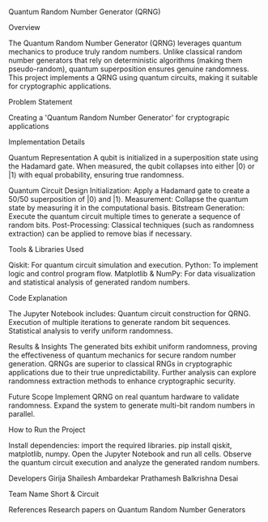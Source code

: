 Quantum Random Number Generator (QRNG)

Overview

The Quantum Random Number Generator (QRNG) leverages quantum mechanics to produce truly random numbers. Unlike classical random number generators that rely on deterministic algorithms (making them pseudo-random), quantum superposition ensures genuine randomness. This project implements a QRNG using quantum circuits, making it suitable for cryptographic applications.

Problem Statement

Creating a 'Quantum Random Number Generator' for cryptograpic applications

Implementation Details

Quantum Representation
A qubit is initialized in a superposition state using the Hadamard gate.
When measured, the qubit collapses into either |0⟩ or |1⟩ with equal probability, ensuring true randomness.

Quantum Circuit Design
Initialization: Apply a Hadamard gate to create a 50/50 superposition of |0⟩ and |1⟩.
Measurement: Collapse the quantum state by measuring it in the computational basis.
Bitstream Generation: Execute the quantum circuit multiple times to generate a sequence of random bits.
Post-Processing: Classical techniques (such as randomness extraction) can be applied to remove bias if necessary.

Tools & Libraries Used

Qiskit: For quantum circuit simulation and execution.
Python: To implement logic and control program flow.
Matplotlib & NumPy: For data visualization and statistical analysis of generated random numbers.

Code Explanation

The Jupyter Notebook includes:
Quantum circuit construction for QRNG.
Execution of multiple iterations to generate random bit sequences.
Statistical analysis to verify uniform randomness.

Results & Insights
The generated bits exhibit uniform randomness, proving the effectiveness of quantum mechanics for secure random number generation.
QRNGs are superior to classical RNGs in cryptographic applications due to their true unpredictability.
Further analysis can explore randomness extraction methods to enhance cryptographic security.

Future Scope
Implement QRNG on real quantum hardware to validate randomness.
Expand the system to generate multi-bit random numbers in parallel.

How to Run the Project

Install dependencies:
import the required libraries.
pip install qiskit, matplotlib, numpy.
Open the Jupyter Notebook and run all cells.
Observe the quantum circuit execution and analyze the generated random numbers.

Developers
Girija Shailesh Ambardekar
Prathamesh Balkrishna Desai

Team Name
Short & Circuit

References
Research papers on Quantum Random Number Generators
